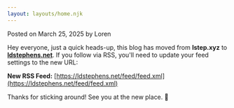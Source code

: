 ```yaml
---
layout: layouts/home.njk
---
```


<div class="illo-container"></div>

Posted on March 25, 2025 by Loren

Hey everyone, just a quick heads-up, this blog has moved from **lstep.xyz** to [**ldstephens.net**](https://ldstephens.net). If you follow via RSS, you'll need to update your feed settings to the new URL:

**New RSS Feed:** [https://ldstephens.net/feed/feed.xml](https://ldstephens.net/feed/feed.xml)

Thanks for sticking around! See you at the new place. 🚀

